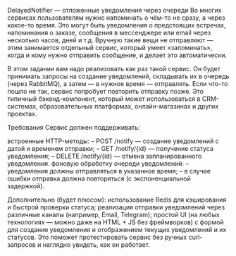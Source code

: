 DelayedNotifier — отложенные уведомления через очереди
Во многих сервисах пользователям нужно напоминать о чём-то не сразу, а через какое-то время. Это могут быть уведомления о предстоящих встречах, напоминания о заказе, сообщения в мессенджере или email через несколько часов, дней и т.д. Вручную такие вещи не отправляют — этим занимается отдельный сервис, который умеет «запоминать», когда и кому нужно отправить сообщение, и делает это автоматически.

В этом задании вам надо реализовать как раз такой сервис. Он будет принимать запросы на создание уведомлений, складывать их в очередь (через RabbitMQ), а затем — в нужное время — отправлять. Если что-то пошло не так, сервис попробует повторить отправку позже. Это типичный бэкенд-компонент, который может использоваться в CRM-системах, образовательных платформах, онлайн-магазинах и других проектах.

Требования
Cервис должен поддерживать:

встроенные HTTP-методы:
– POST /notify — создание уведомлений с датой и временем отправки;
– GET /notify/{id} — получение статуса уведомления;
– DELETE /notify/{id} — отмена запланированного уведомления.
фоновую обработку очереди уведомлений:
– уведомления должны отправляться в указанное время;
– в случае ошибки отправка должна повторяться (с экспоненциальной задержкой).


Дополнительно (будет плюсом):
использование Redis для кэширования и быстрой проверки статуса;
реализация отправки уведомлений через различные каналы (например, Email, Telegram);
простой UI (на любых технологиях — можно даже на HTML + JS без фреймворков) с формой для создания уведомления и отображением текущих уведомлений и их статусов. Это поможет протестировать сервис без ручных curl-запросов и наглядно увидеть, как он работает.


